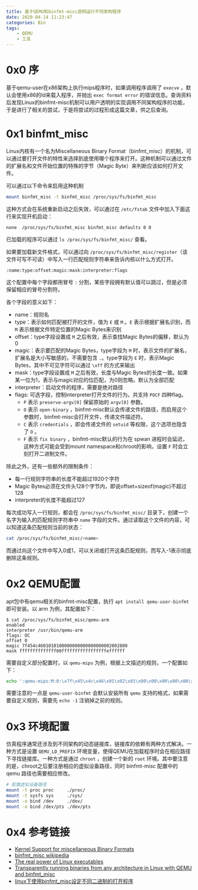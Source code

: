 ```yaml
---
title: 基于QEMU和binfmt-misc透明运行不同架构程序
date: 2020-04-14 11:23:47
categories: Bin
tags: 
    - QEMU
    - 工具
---
```


# 0x0 序

基于qemu-user在x86架构上执行mips程序时，如果调用程序调用了 `execve` ，默认会使用x86的ld来载入程序，并抛出 `exec format error` 的错误信息。查询资料后发现Linux的binfmt-misc机制可以用户透明的实现调用不同架构程序的功能，于是进行了相关的尝试，于是将尝试的过程形成这篇文章，供之后查询。

<!--more-->

# 0x1 binfmt_misc

Linux内核有一个名为Miscellaneous Binary Format（binfmt_misc）的机制，可以通过要打开文件的特性来选择到底使用哪个程序来打开。这种机制可以通过文件的扩展名和文件开始位置的特殊的字节（Magic Byte）来判断应该如何打开文件。

可以通过以下命令来启用这种机制

```bash
mount binfmt_misc -t binfmt_misc /proc/sys/fs/binfmt_misc
```

这种方式会在系统重新启动之后失效，可以通过在 `/etc/fstab` 文件中加入下面这行来实现开机启动：

```
none  /proc/sys/fs/binfmt_misc binfmt_misc defaults 0 0
```

已加载的程序可以通过 `ls /proc/sys/fs/binfmt_misc/` 查看。

如果要加载新文件格式，可以通过向 `/proc/sys/fs/binfmt_misc/register`（该文件可写不可读）中写入一行匹配规则字符串来告诉内核以什么方式打开。

```
:name:type:offset:magic:mask:interpreter:flags
```

这个配置中每个字段都用冒号 `:` 分割，某些字段拥有默认值可以跳过，但是必须保留相应的冒号分割符。

各个字段的意义如下：

- name：规则名
- type：表示如何匹配被打开的文件，值为 `E` 或 `M` 。``E`` 表示根据扩展名识别，而 `M` 表示根据文件特定位置的Magic Bytes来识别
- offset：type字段设置成 `M` 之后有效，表示查找Magic Bytes的偏移，默认为0
- magic：表示要匹配的Magic Bytes，type字段为 `M` 时，表示文件的扩展名，扩展名是大小写敏感的，不需要包含 ``.``。type字段为 `E` 时，表示Magic Bytes，其中不可见字符可以通过 `\xff` 的方式来输出
- mask：type字段设置成 `M` 之后有效，长度与Magic Bytes的长度一致。如果某一位为1，表示与magic对应的位匹配，为0则忽略。默认为全部匹配
- interpreter：启动文件的程序，需要是绝对路径
- flags: 可选字段，控制interpreter打开文件的行为。共支持 `POCF` 四种flag。
    - `P` 表示 `preserve-argv[0]` 保留原始的 `argv[0]` 参数。
    - `O` 表示 `open-binary` ，binfmt-misc默认会传递文件的路径，而启用这个参数时，binfmt-misc会打开文件，传递文件描述符。
    - `C` 表示 `credentials` ，即会传递文件的 `setuid` 等权限，这个选项也隐含了 `O` 。
    - `F` 表示 `fix binary` ，binfmt-misc默认的行为在 spwan 进程时会延迟，这种方式可能会受到mount namespace和chroot的影响，设置 `F` 时会立刻打开二进制文件。

除此之外，还有一些额外的限制条件：

- 每一行规则字符串的长度不能超过1920个字符
- Magic Bytes必须在文件头128个字节内，即说offset+sizeof(magic)不超过128
- interpreter的长度不能超过127

每次成功写入一行规则，都会在 `/proc/sys/fs/binfmt_misc/` 目录下，创建一个名字为输入的匹配规则字符串中 `name` 字段的文件。通过读取这个文件的内容，可以知道这条匹配规则当前的状态：

```bash
cat /proc/sys/fs/binfmt_misc/<name>
```

而通过向这个文件中写入0或1，可以关闭或打开这条匹配规则，而写入-1表示彻底删除这条规则。

# 0x2 QEMU配置

apt包中有qemu相关的binfmt-misc配置，执行 `apt install qemu-user-binfmt` 即可安装。以 arm 为例，其配置如下：

```
$ cat /proc/sys/fs/binfmt_misc/qemu-arm
enabled
interpreter /usr/bin/qemu-arm
flags: OC
offset 0
magic 7f454c4601010100000000000000000002002800
mask ffffffffffffff00fffffffffffffffffeffffff
```

需要自定义部分配置时，以 `qemu-mips` 为例，根据上文描述的规则，一个配置如下：

```bash
echo ':qemu-mips:M:0:\x7f\x45\x4c\x46\x01\x02\x01\x00\x00\x00\x00\x00\x00\x00\x00\x00\x00\x02\x00\x08:\xff\xff\xff\xff\xff\xff\xff\x00\xfe\xff\xff\xff\xff\xff\xff\xff\xff\xfe\xff\xff:/qemu-mips:OC' > /proc/sys/fs/binfmt_misc/register
```

需要注意的一点是 `qemu-user-binfmt` 会默认安装所有 `qemu` 支持的格式，如果需要自定义规则，需要先 `echo -1` 注销掉之前的规则。

# 0x3 环境配置

仿真程序通常还涉及到不同架构的动态链接库，链接库的依赖有两种方式解决。一种方式是设置 `QEMU_LD_PREFIX` 环境变量，使得QEMU在加载程序时会在相应路径下寻找链接库。一种方式是通过 `chroot` ，创建一个新的 `root` 环境。其中要注意的是，chroot之后要注册相应的虚拟设备路径，同时 binfmt-misc 配置中的 qemu 路径也需要相应修改。

```bash
# 配置虚拟设备路径
mount -t proc proc     ./proc/
mount -t sysfs sys     ./sys/
mount -o bind /dev     ./dev/
mount -o bind /dev/pts ./dev/pts
```

# 0x4 参考链接

- [Kernel Support for miscellaneous Binary Formats](https://www.kernel.org/doc/html/latest/admin-guide/binfmt-misc.html)
- [binfmt_misc wikipedia](https://en.wikipedia.org/wiki/Binfmt_misc)
- [The real power of Linux executables](https://ownyourbits.com/2018/05/23/the-real-power-of-linux-executables/)
- [Transparently running binaries from any architecture in Linux with QEMU and binfmt_misc](https://ownyourbits.com/2018/06/13/transparently-running-binaries-from-any-architecture-in-linux-with-qemu-and-binfmt_misc/)
- [linux下使用binfmt_misc设定不同二进制的打开程序](https://blog.csdn.net/whatday/article/details/88299482)
